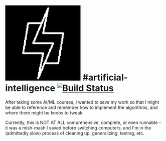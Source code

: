 ![icon](https://raw.githubusercontent.com/anderson-dan-w/general/master/lightning-xcf.jpg)
#artificial-intelligence [![Build Status](https://travis-ci.org/anderson-dan-w/artificial-intelligence.svg?branch=master)](https://travis-ci.org/anderson-dan-w/artificial-intelligence)
===
After taking some AI/ML courses, I wanted to save my work so that I might be able to reference and remember how to implement the algorithms, and where there might be knobs to tweak.

Currently, this is NOT AT ALL comprehensive, complete, or even runnable - it was a mish-mash I saved before switching computers, and I'm in the (admittedly slow) process of cleaning up, generalizing, testing, etc.

